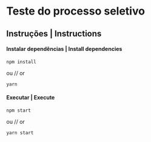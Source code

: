 # Teste do processo seletivo

## Instruções | Instructions

#### Instalar dependências | Install dependencies

    npm install

ou // or

    yarn

#### Executar | Execute

    npm start

ou // or

    yarn start
